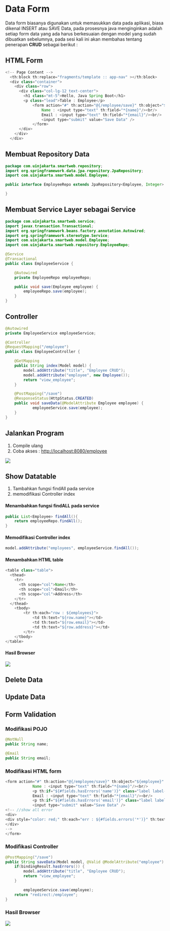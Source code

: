 # Data Form

Data form biasanya digunakan untuk memasukkan data pada aplikasi, biasa dikenal INSERT atau SAVE Data, pada prosesnya java menginginkan adalah setiap form data yang ada harus berkesuaian dengan model yang sudah dibuatkan sebelumnya, pada sesi kali ini akan membahas tentang penerapan **CRUD** sebagai berikut :

## HTML Form

```java
<!-- Page Content -->
  <th:block th:replace="fragments/template :: app-nav" ></th:block>
  <div class="container">
    <div class="row">
      <div class="col-lg-12 text-center">
        <h1 class="mt-5">Hello, Java Spring Boot</h1>
        <p class="lead">Table : Employee</p>
            <form action="#" th:action="@{/employee/save}" th:object="${employee}"method="POST">
                Name : <input type="text" th:field="*{name}"/><br/>
                Email : <input type="text" th:field="*{email}"/><br/>
                <input type="submit" value="Save Data" />
            </form>
      </div>
    </div>
  </div>
```

## Membuat Repository Data

```java
package com.uinjakarta.smartweb.repository;
import org.springframework.data.jpa.repository.JpaRepository;
import com.uinjakarta.smartweb.model.Employee;

public interface EmployeeRepo extends JpaRepository<Employee, Integer> {

}
```

## Membuat Service Layer sebagai Service

```java
package com.uinjakarta.smartweb.service;
import javax.transaction.Transactional;
import org.springframework.beans.factory.annotation.Autowired;
import org.springframework.stereotype.Service;
import com.uinjakarta.smartweb.model.Employee;
import com.uinjakarta.smartweb.repository.EmployeeRepo;

@Service
@Transactional
public class EmployeeService {

    @Autowired
    private EmployeeRepo employeeRepo;

    public void save(Employee employee) {
        employeeRepo.save(employee);
    }
}
```

## Controller

```java
@Autowired
private EmployeeService employeeService;

@Controller
@RequestMapping("/employee")
public class EmployeeController {

    @GetMapping
    public String index(Model model) {
        model.addAttribute("title", "Employee CRUD");
        model.addAttribute("employee", new Employee());
        return "view_employee";
    }

    @PostMapping("/save")
    @ResponseStatus(HttpStatus.CREATED)
    public void saveData(@ModelAttribute Employee employee) {
            employeeService.save(employee);
    }
}
```

## Jalankan Program

1. Compile ulang
2. Coba akses : [http://localhost:8080/employee](http://localhost:8080/employee)

![](/assets/view-add.png)

## Show Datatable

1. Tambahkan fungsi findAll pada service
2. memodifikasi Controller index

#### Menambahkan fungsi findALL pada service

```java
public List<Employee> findAll(){
    return employeeRepo.findAll();
}
```

#### Memodifikasi Controller index

```java
model.addAttribute("employees", employeeService.findAll());
```

#### Menambahkan HTML table

```java
<table class="table">
  <thead>
    <tr>
      <th scope="col">Name</th>
      <th scope="col">Email</th>
      <th scope="col">Address</th>
    </tr>
  </thead>
    <tbody>
        <tr th:each="row : ${employees}">
            <td th:text="${row.name}"></td>
            <td th:text="${row.email}"></td>
            <td th:text="${row.address}"></td>
        </tr>
    </tbody>
</table>
```

#### Hasil Browser

![](/assets/hasil-browser)

## Delete Data

## Update Data

## Form Validation

### Modifikasi POJO

```java
@NotNull
public String name;

@Email
public String email;
```

### Modifikasi HTML form

```java
<form action="#" th:action="@{/employee/save}" th:object="${employee}" method="POST">
            Name : <input type="text" th:field="*{name}"/><br/>
            <p th:if="${#fields.hasErrors('name')}" class="label label-danger" th:errors="*{name}"/>
            Email : <input type="text" th:field="*{email}"/><br/>
            <p th:if="${#fields.hasErrors('email')}" class="label label-danger" th:errors="*{email}"/>
            <input type="submit" value="Save Data" />
<!-- //show all error 
<div>
<div style="color: red;" th:each="err : ${#fields.errors('*')}" th:text="${err}" />
</div> 
-->
</form>
```

### Modifikasi Controller

```java
@PostMapping("/save")
public String saveData(Model model, @Valid @ModelAttribute("employee") Employee employee,  BindingResult bindingResult) {
    if(bindingResult.hasErrors()) {
        model.addAttribute("title", "Employee CRUD");
        return "view_employee";
    }

        employeeService.save(employee);
    return "redirect:/employee";
}
```

### Hasil Browser

![](/assets/result-browser)

